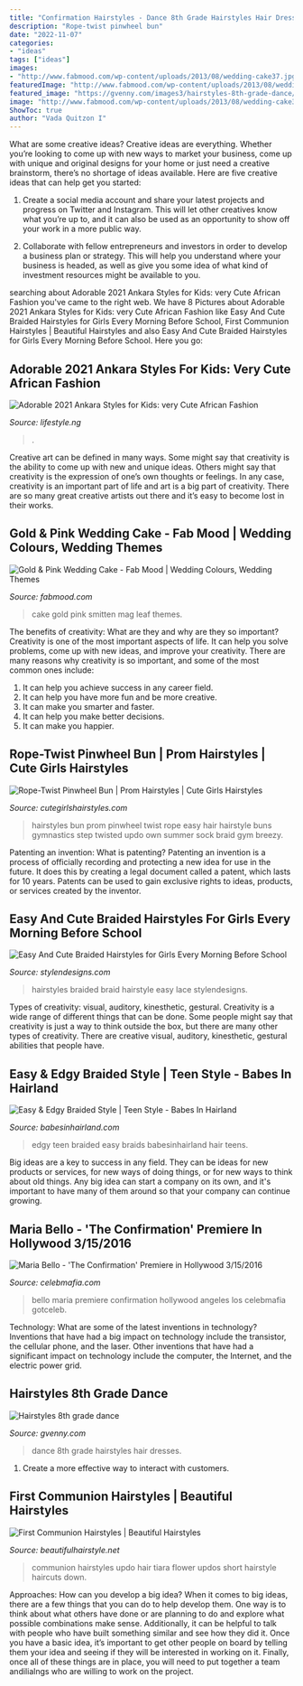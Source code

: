 ```yaml
---
title: "Confirmation Hairstyles - Dance 8th Grade Hairstyles Hair Dresses"
description: "Rope-twist pinwheel bun"
date: "2022-11-07"
categories:
- "ideas"
tags: ["ideas"]
images:
- "http://www.fabmood.com/wp-content/uploads/2013/08/wedding-cake37.jpg"
featuredImage: "http://www.fabmood.com/wp-content/uploads/2013/08/wedding-cake37.jpg"
featured_image: "https://gvenny.com/images3/hairstyles-8th-grade-dance/hairstyles-8th-grade-dance-30_5.jpg"
image: "http://www.fabmood.com/wp-content/uploads/2013/08/wedding-cake37.jpg"
ShowToc: true
author: "Vada Quitzon I"
---
```



What are some creative ideas?
Creative ideas are everything. Whether you’re looking to come up with new ways to market your business, come up with unique and original designs for your home or just need a creative brainstorm, there’s no shortage of ideas available. Here are five creative ideas that can help get you started:
1. Create a social media account and share your latest projects and progress on Twitter and Instagram. This will let other creatives know what you’re up to, and it can also be used as an opportunity to show off your work in a more public way.

2. Collaborate with fellow entrepreneurs and investors in order to develop a business plan or strategy. This will help you understand where your business is headed, as well as give you some idea of what kind of investment resources might be available to you.


	

		
searching about Adorable 2021 Ankara Styles for Kids: very Cute African Fashion you've came to the right web. We have 8 Pictures about Adorable 2021 Ankara Styles for Kids: very Cute African Fashion like Easy And Cute Braided Hairstyles for Girls Every Morning Before School, First Communion Hairstyles | Beautiful Hairstyles and also Easy And Cute Braided Hairstyles for Girls Every Morning Before School. Here you go:
		
    
## Adorable 2021 Ankara Styles For Kids: Very Cute African Fashion

<img loading=lazy src="https://lifestyle.ng/wp-content/uploads/2021/01/1609845685_maxresdefault-1024x576.jpg" onerror="this.onerror=null;this.src='https://tse4.mm.bing.net/th?id=OIP.MaRdzJJSke-97-DfnmFS8QHaEK&amp;pid=15.1';" alt="Adorable 2021 Ankara Styles for Kids: very Cute African Fashion">

_Source: lifestyle.ng_

>. 

	

Creative art can be defined in many ways. Some might say that creativity is the ability to come up with new and unique ideas. Others might say that creativity is the expression of one’s own thoughts or feelings. In any case, creativity is an important part of life and art is a big part of creativity. There are so many great creative artists out there and it’s easy to become lost in their works.

    
## Gold &amp; Pink Wedding Cake - Fab Mood | Wedding Colours, Wedding Themes

<img loading=lazy src="http://www.fabmood.com/wp-content/uploads/2013/08/wedding-cake37.jpg" onerror="this.onerror=null;this.src='https://tse1.mm.bing.net/th?id=OIP.V2SSfJHf-hc9NeoWVaqsdQHaLG&amp;pid=15.1';" alt="Gold &amp; Pink Wedding Cake - Fab Mood | Wedding Colours, Wedding Themes">

_Source: fabmood.com_

>cake gold pink smitten mag leaf themes. 

	

The benefits of creativity: What are they and why are they so important?
Creativity is one of the most important aspects of life. It can help you solve problems, come up with new ideas, and improve your creativity. There are many reasons why creativity is so important, and some of the most common ones include: 
1) It can help you achieve success in any career field.
2) It can help you have more fun and be more creative. 
3) It can make you smarter and faster. 
4) It can help you make better decisions. 
5) It can make you happier.

    
## Rope-Twist Pinwheel Bun | Prom Hairstyles | Cute Girls Hairstyles

<img loading=lazy src="http://www.cutegirlshairstyles.com/wp-content/uploads/2014/03/N0A0348-1024x682.jpg" onerror="this.onerror=null;this.src='https://tse1.mm.bing.net/th?id=OIP.VVDaSNPD5jqlqDa55b1qbwHaE7&amp;pid=15.1';" alt="Rope-Twist Pinwheel Bun | Prom Hairstyles | Cute Girls Hairstyles">

_Source: cutegirlshairstyles.com_

>hairstyles bun prom pinwheel twist rope easy hair hairstyle buns gymnastics step twisted updo own summer sock braid gym breezy. 

	

Patenting an invention: What is patenting?
Patenting an invention is a process of officially recording and protecting a new idea for use in the future. It does this by creating a legal document called a patent, which lasts for 10 years. Patents can be used to gain exclusive rights to ideas, products, or services created by the inventor.

    
## Easy And Cute Braided Hairstyles For Girls Every Morning Before School

<img loading=lazy src="https://stylendesigns.com/wp-content/uploads/2017/04/in-d1-8a.jpg" onerror="this.onerror=null;this.src='https://tse3.mm.bing.net/th?id=OIP.Eb5tbA15eWqE7LCwaw5tzgHaLH&amp;pid=15.1';" alt="Easy And Cute Braided Hairstyles for Girls Every Morning Before School">

_Source: stylendesigns.com_

>hairstyles braided braid hairstyle easy lace stylendesigns. 

	

Types of creativity: visual, auditory, kinesthetic, gestural.
Creativity is a wide range of different things that can be done. Some people might say that creativity is just a way to think outside the box, but there are many other types of creativity. There are creative visual, auditory, kinesthetic, gestural abilities that people have.

    
## Easy &amp; Edgy Braided Style | Teen Style - Babes In Hairland

<img loading=lazy src="http://babesinhairland.com/wp-content/uploads/DSC_0177-1H.jpg" onerror="this.onerror=null;this.src='https://tse1.mm.bing.net/th?id=OIP.5il6MEYg_KGReRp_KuXwkQHaLH&amp;pid=15.1';" alt="Easy &amp; Edgy Braided Style | Teen Style - Babes In Hairland">

_Source: babesinhairland.com_

>edgy teen braided easy braids babesinhairland hair teens. 

	

Big ideas are a key to success in any field. They can be ideas for new products or services, for new ways of doing things, or for new ways to think about old things. Any big idea can start a company on its own, and it's important to have many of them around so that your company can continue growing.

    
## Maria Bello - &#039;The Confirmation&#039; Premiere In Hollywood 3/15/2016

<img loading=lazy src="https://celebmafia.com/wp-content/uploads/2016/03/maria-bello-the-confirmation-premiere-in-hollywood-3-15-2016-7.jpg" onerror="this.onerror=null;this.src='https://tse3.mm.bing.net/th?id=OIP.LxiJbNWrAK9JdCfDKEGSkgHaLc&amp;pid=15.1';" alt="Maria Bello - &#039;The Confirmation&#039; Premiere in Hollywood 3/15/2016">

_Source: celebmafia.com_

>bello maria premiere confirmation hollywood angeles los celebmafia gotceleb. 

	

Technology: What are some of the latest inventions in technology?
Inventions that have had a big impact on technology include the transistor, the cellular phone, and the laser. Other inventions that have had a significant impact on technology include the computer, the Internet, and the electric power grid.

    
## Hairstyles 8th Grade Dance

<img loading=lazy src="https://gvenny.com/images3/hairstyles-8th-grade-dance/hairstyles-8th-grade-dance-30_5.jpg" onerror="this.onerror=null;this.src='https://tse4.mm.bing.net/th?id=OIP.7ZfZfXByxSX1JJ3PZSsRqAHaLH&amp;pid=15.1';" alt="Hairstyles 8th grade dance">

_Source: gvenny.com_

>dance 8th grade hairstyles hair dresses. 

	

1. Create a more effective way to interact with customers.

    
## First Communion Hairstyles | Beautiful Hairstyles

<img loading=lazy src="http://www.beautifulhairstyle.net/wp-content/uploads/2014/04/Hairstyles-For-First-Communion.jpg" onerror="this.onerror=null;this.src='https://tse3.mm.bing.net/th?id=OIP.dMQs5a5cVSgLDHoDbDoe0wHaKq&amp;pid=15.1';" alt="First Communion Hairstyles | Beautiful Hairstyles">

_Source: beautifulhairstyle.net_

>communion hairstyles updo hair tiara flower updos short hairstyle haircuts down. 

	

Approaches: How can you develop a big idea?
When it comes to big ideas, there are a few things that you can do to help develop them. One way is to think about what others have done or are planning to do and explore what possible combinations make sense. Additionally, it can be helpful to talk with people who have built something similar and see how they did it. Once you have a basic idea, it’s important to get other people on board by telling them your idea and seeing if they will be interested in working on it. Finally, once all of these things are in place, you will need to put together a team andilialngs who are willing to work on the project.

